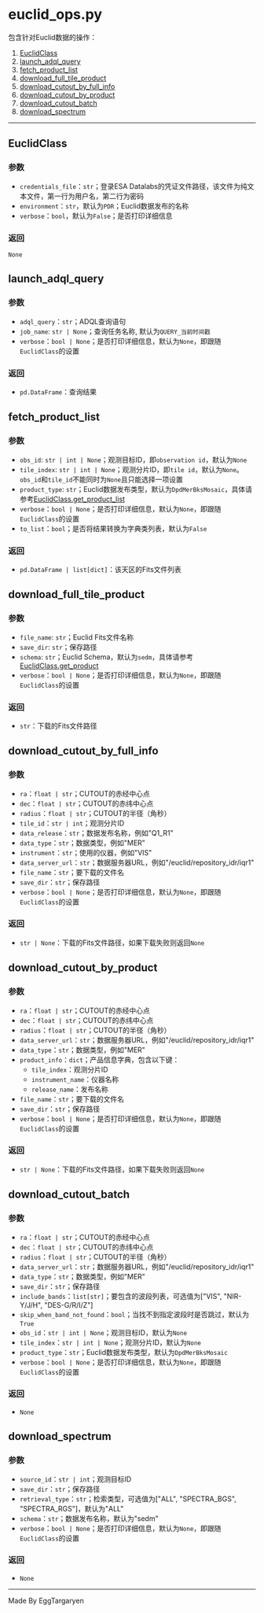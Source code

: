 # euclid_ops.py

包含针对Euclid数据的操作：

1. [EuclidClass](#EuclidClass)
2. [launch_adql_query](#launch_adql_query)
3. [fetch_product_list](#fetch_product_list)
4. [download_full_tile_product](#download_full_tile_product)
5. [download_cutout_by_full_info](#download_cutout_by_full_info)
6. [download_cutout_by_product](#download_cutout_by_product)
7. [download_cutout_batch](#download_cutout_batch)
8. [download_spectrum](#download_spectrum)

---

## EuclidClass

### 参数

- `credentials_file`：`str`；登录ESA Datalabs的凭证文件路径，该文件为纯文本文件，第一行为用户名，第二行为密码
- `environment`：`str`，默认为`PDR`；Euclid数据发布的名称
- `verbose`：`bool`，默认为`False`；是否打印详细信息

### 返回

`None`

## launch_adql_query

### 参数

- `adql_query`：`str`；ADQL查询语句
- `job_name`: `str | None`；查询任务名称, 默认为`QUERY_当前时间戳`
- `verbose`：`bool | None`；是否打印详细信息，默认为`None`，即跟随`EuclidClass`的设置

### 返回

- `pd.DataFrame`：查询结果

## fetch_product_list

### 参数

- `obs_id`: `str | int | None`；观测目标ID，即`observation id`，默认为`None`
- `tile_index`: `str | int | None`；观测分片ID，即`tile id`，默认为`None`。`obs_id`和`tile_id`不能同时为`None`且只能选择一项设置
- `product_type`: `str`；Euclid数据发布类型，默认为`DpdMerBksMosaic`，具体请参考[EuclidClass.get_product_list](https://astroquery.readthedocs.io/en/latest/_modules/astroquery/esa/euclid/core.html#EuclidClass.get_product_list)
- `verbose`：`bool | None`；是否打印详细信息，默认为`None`，即跟随`EuclidClass`的设置
- `to_list`：`bool`；是否将结果转换为字典类列表，默认为`False`

### 返回

- `pd.DataFrame | list[dict]`：该天区的Fits文件列表

## download_full_tile_product

### 参数

- `file_name`: `str`；Euclid Fits文件名称
- `save_dir`: `str`；保存路径
- `schema`: `str`；Euclid Schema，默认为`sedm`，具体请参考[EuclidClass.get_product](https://astroquery.readthedocs.io/en/latest/_modules/astroquery/esa/euclid/core.html#EuclidClass.get_product)
- `verbose`：`bool | None`；是否打印详细信息，默认为`None`，即跟随`EuclidClass`的设置

### 返回

- `str`：下载的Fits文件路径

## download_cutout_by_full_info

### 参数

- `ra`：`float | str`；CUTOUT的赤经中心点
- `dec`：`float | str`；CUTOUT的赤纬中心点
- `radius`：`float | str`；CUTOUT的半径（角秒）
- `tile_id`：`str | int`；观测分片ID
- `data_release`：`str`；数据发布名称，例如"Q1_R1"
- `data_type`：`str`；数据类型，例如"MER"
- `instrument`：`str`；使用的仪器，例如"VIS"
- `data_server_url`：`str`；数据服务器URL，例如"/euclid/repository_idr/iqr1"
- `file_name`：`str`；要下载的文件名
- `save_dir`：`str`；保存路径
- `verbose`：`bool | None`；是否打印详细信息，默认为`None`，即跟随`EuclidClass`的设置

### 返回

- `str | None`：下载的Fits文件路径，如果下载失败则返回`None`

## download_cutout_by_product

### 参数

- `ra`：`float | str`；CUTOUT的赤经中心点
- `dec`：`float | str`；CUTOUT的赤纬中心点
- `radius`：`float | str`；CUTOUT的半径（角秒）
- `data_server_url`：`str`；数据服务器URL，例如"/euclid/repository_idr/iqr1"
- `data_type`：`str`；数据类型，例如"MER"
- `product_info`：`dict`；产品信息字典，包含以下键：
    - `tile_index`：观测分片ID
    - `instrument_name`：仪器名称
    - `release_name`：发布名称
- `file_name`：`str`；要下载的文件名
- `save_dir`：`str`；保存路径
- `verbose`：`bool | None`；是否打印详细信息，默认为`None`，即跟随`EuclidClass`的设置

### 返回

- `str | None`：下载的Fits文件路径，如果下载失败则返回`None`

## download_cutout_batch

### 参数

- `ra`：`float | str`；CUTOUT的赤经中心点
- `dec`：`float | str`；CUTOUT的赤纬中心点
- `radius`：`float | str`；CUTOUT的半径（角秒）
- `data_server_url`：`str`；数据服务器URL，例如"/euclid/repository_idr/iqr1"
- `data_type`：`str`；数据类型，例如"MER"
- `save_dir`：`str`；保存路径
- `include_bands`：`list[str]`；要包含的波段列表，可选值为["VIS", "NIR-Y/J/H", "DES-G/R/I/Z"]
- `skip_when_band_not_found`：`bool`；当找不到指定波段时是否跳过，默认为`True`
- `obs_id`：`str | int | None`；观测目标ID，默认为`None`
- `tile_index`：`str | int | None`；观测分片ID，默认为`None`
- `product_type`：`str`；Euclid数据发布类型，默认为`DpdMerBksMosaic`
- `verbose`：`bool | None`；是否打印详细信息，默认为`None`，即跟随`EuclidClass`的设置

### 返回

- `None`

## download_spectrum

### 参数

- `source_id`：`str | int`；观测目标ID
- `save_dir`：`str`；保存路径
- `retrieval_type`：`str`；检索类型，可选值为["ALL", "SPECTRA_BGS", "SPECTRA_RGS"]，默认为"ALL"
- `schema`：`str`；数据发布名称，默认为"sedm"
- `verbose`：`bool | None`；是否打印详细信息，默认为`None`，即跟随`EuclidClass`的设置

### 返回

- `None`

---

Made By EggTargaryen
